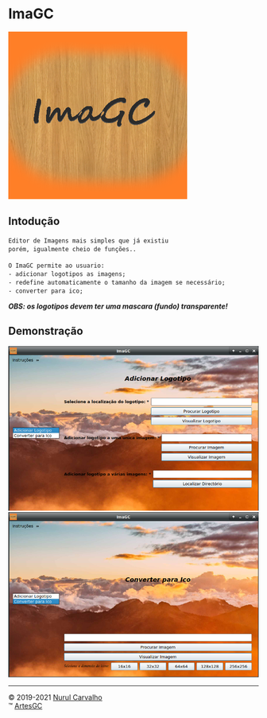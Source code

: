 # ImaGC

![imagc-icon](img/imagc.png)

## Intodução
```txt
Editor de Imagens mais simples que já existiu
porém, igualmente cheio de funções..

O ImaGC permite ao usuario:
- adicionar logotipos as imagens;
- redefine automaticamente o tamanho da imagem se necessário;
- converter para ico;
```
_**OBS: os logotipos devem ter uma mascara (fundo) transparente!**_

## Demonstração

![demo-01](img/01.png)
![demo-02](img/02.png)



---
&copy; 2019-2021 [Nurul Carvalho](mailto:nuruldecarvalho@gmail.com) \
&trade; [ArtesGC](https://artesgc.home.blog)
